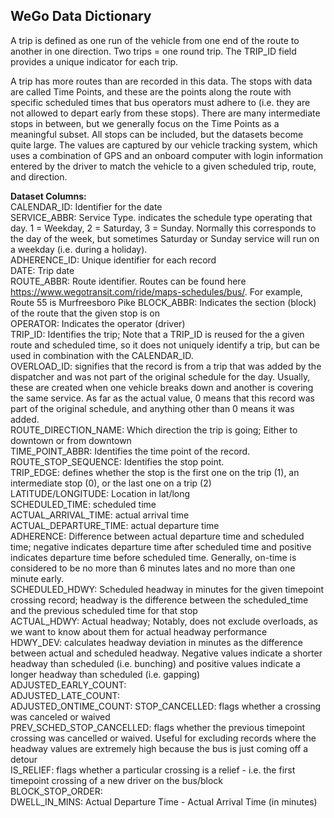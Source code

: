 ## WeGo Data Dictionary

A trip is defined as one run of the vehicle from one end of the route to another in one direction. Two trips = one round trip. The TRIP_ID field provides a unique indicator for each trip.

A trip has more routes than are recorded in this data. The stops with data are called Time Points, and these are the points along the route with specific scheduled times that bus operators must adhere to (i.e. they are not allowed to depart early from these stops). There are many intermediate stops in between, but we generally focus on the Time Points as a meaningful subset. All stops can be included, but the datasets become quite large. The values are captured by our vehicle tracking system, which uses a combination of GPS and an onboard computer with login information entered by the driver to match the vehicle to a given scheduled trip, route, and direction.

**Dataset Columns:**  
CALENDAR_ID: Identifier for the date  
SERVICE_ABBR: Service Type. indicates the schedule type operating that day. 1 = Weekday, 2 = Saturday, 3 = Sunday. Normally this corresponds to the day of the week, but sometimes Saturday or Sunday service will run on a weekday (i.e. during a holiday).  
ADHERENCE_ID: Unique identifier for each record  
DATE: Trip date  
ROUTE_ABBR: Route identifier. Routes can be found here https://www.wegotransit.com/ride/maps-schedules/bus/. For example, Route 55 is Murfreesboro Pike
BLOCK_ABBR: Indicates the section (block) of the route that the given stop is on  
OPERATOR: Indicates the operator (driver)  
TRIP_ID: Identifies the trip; Note that a TRIP_ID is reused for the a given route and scheduled time, so it does not uniquely identify a trip, but can be used in combination with the CALENDAR_ID.  
OVERLOAD_ID: signifies that the record is from a trip that was added by the dispatcher and was not part of the original schedule for the day. Usually, these are created when one vehicle breaks down and another is covering the same service. As far as the actual value, 0 means that this record was part of the original schedule, and anything other than 0 means it was added.  
ROUTE_DIRECTION_NAME: Which direction the trip is going; Either to downtown or from downtown  
TIME_POINT_ABBR: Identifies the time point of the record.  
ROUTE_STOP_SEQUENCE: Identifies the stop point.  
TRIP_EDGE: defines whether the stop is the first one on the trip (1), an intermediate stop (0), or the last one on a trip (2)  
LATITUDE/LONGITUDE: Location in lat/long  
SCHEDULED_TIME: scheduled time  
ACTUAL_ARRIVAL_TIME: actual arrival time  
ACTUAL_DEPARTURE_TIME: actual departure time  
ADHERENCE: Difference between actual departure time and scheduled time; negative indicates departure time after scheduled time and positive indicates departure time before scheduled time. Generally, on-time is considered to be no more than 6 minutes lates and no more than one minute early.  
SCHEDULED_HDWY: Scheduled headway in minutes for the given timepoint crossing record; headway is the difference between the scheduled_time and the previous scheduled time for that stop  
ACTUAL_HDWY: Actual headway; Notably, does not exclude overloads, as we want to know about them for actual headway performance  
HDWY_DEV: calculates headway deviation in minutes as the difference between actual and scheduled headway. Negative values indicate a shorter headway than scheduled (i.e. bunching) and positive values indicate a longer headway than scheduled (i.e. gapping)  
ADJUSTED_EARLY_COUNT: 	
ADJUSTED_LATE_COUNT: 	
ADJUSTED_ONTIME_COUNT: 
STOP_CANCELLED:	flags whether a crossing was canceled or waived  
PREV_SCHED_STOP_CANCELLED: flags whether the previous timepoint crossing was cancelled or waived. Useful for excluding records where the headway values are extremely high because the bus is just coming off a detour  
IS_RELIEF: flags whether a particular crossing is a relief - i.e. the first timepoint crossing of a new driver on the bus/block	  
BLOCK_STOP_ORDER:   
DWELL_IN_MINS: Actual Departure Time - Actual Arrival Time (in minutes)  
